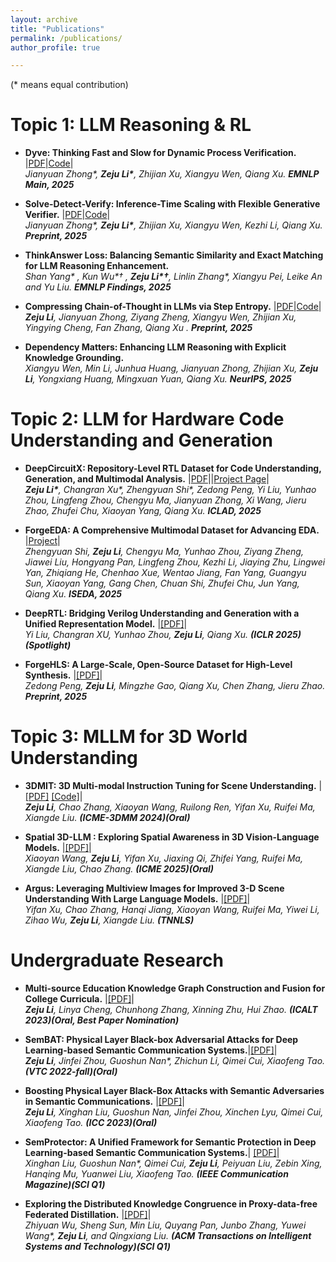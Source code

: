 ```yaml
---
layout: archive
title: "Publications"
permalink: /publications/
author_profile: true

---
```

(* means equal contribution)
# **Topic 1: LLM Reasoning & RL**
- **Dyve: Thinking Fast and Slow for Dynamic Process Verification.**  |[PDF](https://arxiv.org/abs/2502.11157)|[Code](https://github.com/staymylove/Dyve)| <br>
  <tiny><em>Jianyuan Zhong*, <strong>Zeju Li*</strong>, Zhijian Xu, Xiangyu Wen, Qiang Xu.</em></tiny>
  <tiny><em><strong>EMNLP Main, 2025</strong></em></tiny>

- **Solve-Detect-Verify: Inference-Time Scaling with Flexible Generative Verifier.**  |[PDF](https://arxiv.org/abs/2505.11966)|[Code](https://github.com/JianyuanZhong/flexive)| <br>
  <tiny><em>Jianyuan Zhong*, <strong>Zeju Li*</strong>, Zhijian Xu, Xiangyu Wen, Kezhi Li, Qiang Xu.</em></tiny>
  <tiny><em><strong>Preprint, 2025</strong></em></tiny>

- **ThinkAnswer Loss: Balancing Semantic Similarity and Exact Matching for LLM Reasoning Enhancement.** <br>
  <tiny><em>Shan Yang* , Kun Wu*† , <strong>Zeju Li*†</strong>, Linlin Zhang*, Xiangyu Pei, Leike An and Yu Liu. </em></tiny>
  <tiny><em><strong>EMNLP Findings, 2025</strong></em></tiny>

- **Compressing Chain-of-Thought in LLMs via Step Entropy.**  |[PDF](https://arxiv.org/abs/2508.03346)|[Code](https://github.com/staymylove/COT_Compresstion_via_Step_entropy)| <br>
  <tiny><em><strong>Zeju Li</strong>, Jianyuan Zhong, Ziyang Zheng, Xiangyu Wen, Zhijian Xu, Yingying Cheng, Fan Zhang, Qiang Xu
.</em></tiny>
  <tiny><em><strong>Preprint, 2025</strong></em></tiny>

- **Dependency Matters: Enhancing LLM Reasoning with Explicit Knowledge Grounding.** <br>
  <tiny><em>Xiangyu Wen, Min Li, Junhua Huang, Jianyuan Zhong, Zhijian Xu, <strong>Zeju Li</strong>, Yongxiang Huang, Mingxuan Yuan, Qiang Xu. </em></tiny>
  <tiny><em><strong>NeurIPS, 2025</strong></em></tiny>




  

# **Topic 2: LLM for Hardware Code Understanding and Generation**
- **DeepCircuitX: Repository-Level RTL Dataset for Code Understanding, Generation, and Multimodal Analysis.**  |[PDF](https://arxiv.org/abs/2502.18297)||[Project Page](https://zeju.gitbook.io/lcm-team)| <br>
  <tiny><em><strong>Zeju Li*</strong>, Changran Xu*, Zhengyuan Shi*, Zedong Peng, Yi Liu, Yunhao Zhou, Lingfeng Zhou, Chengyu Ma, Jianyuan Zhong, Xi Wang, Jieru Zhao, Zhufei Chu, Xiaoyan Yang, Qiang Xu.</em></tiny>
  <tiny><em><strong>ICLAD, 2025</strong></em></tiny>

- **ForgeEDA: A Comprehensive Multimodal Dataset for Advancing EDA.**  |[Project](https://zeju.gitbook.io/lcm-team/forgeeda)| <br>
  <tiny><em>Zhengyuan Shi, <strong>Zeju Li</strong>, Chengyu Ma, Yunhao Zhou, Ziyang Zheng, Jiawei Liu, Hongyang Pan, Lingfeng Zhou, Kezhi Li, Jiaying Zhu, Lingwei Yan, Zhiqiang He, Chenhao Xue, Wentao Jiang, Fan Yang, Guangyu Sun, Xiaoyan Yang, Gang Chen, Chuan Shi, Zhufei Chu, Jun Yang, Qiang Xu. </em></tiny>
  <tiny><em><strong>ISEDA, 2025</strong></em></tiny>

- **DeepRTL: Bridging Verilog Understanding and Generation with a Unified Representation Model.**  |[[PDF]](https://openreview.net/forum?id=2hcfoCHKoB)| <br>
  <tiny><em>Yi Liu, Changran XU, Yunhao Zhou, <strong>Zeju Li</strong>, Qiang Xu. </em></tiny>
  <tiny><em><strong>(ICLR 2025)(Spotlight)</strong></em></tiny>

- **ForgeHLS: A Large-Scale, Open-Source Dataset for High-Level Synthesis.**  |[[PDF]](https://arxiv.org/abs/2507.03255)| <br>
  <tiny><em>Zedong Peng, <strong>Zeju Li</strong>, Mingzhe Gao, Qiang Xu, Chen Zhang, Jieru Zhao. </em></tiny>
  <tiny><em><strong>Preprint, 2025</strong></em></tiny>



# **Topic 3: MLLM for 3D World Understanding**

- **3DMIT: 3D Multi-modal Instruction Tuning for Scene Understanding.**  |[[PDF]](https://arxiv.org/abs/2401.03201) [[Code]](https://github.com/staymylove/3DMIT)| <br>
  <tiny><em><strong>Zeju Li</strong>, Chao Zhang, Xiaoyan Wang, Ruilong Ren, Yifan Xu, Ruifei Ma, Xiangde Liu. </em></tiny>
  <tiny><em><strong>(ICME-3DMM 2024)(Oral)</strong></em></tiny>
- **Spatial 3D-LLM : Exploring Spatial Awareness in 3D Vision-Language Models.**  |[[PDF]](https://arxiv.org/abs/2507.16524)| <br>
  <tiny><em>Xiaoyan Wang, <strong>Zeju Li</strong>, Yifan Xu, Jiaxing Qi, Zhifei Yang, Ruifei Ma, Xiangde Liu, Chao Zhang. </em></tiny>
  <tiny><em><strong>(ICME 2025)(Oral)</strong></em></tiny>

- **Argus: Leveraging Multiview Images for Improved 3-D Scene Understanding With Large Language Models.**  |[[PDF]](https://arxiv.org/abs/2507.12916)| <br>
  <tiny><em>Yifan Xu, Chao Zhang, Hanqi Jiang, Xiaoyan Wang, Ruifei Ma, Yiwei Li, Zihao Wu, <strong>Zeju Li</strong>, Xiangde Liu. </em></tiny>
  <tiny><em><strong>(TNNLS)</strong></em></tiny>



  

# **Undergraduate Research**


- **Multi-source Education Knowledge Graph Construction and Fusion for College Curricula.**  |[[PDF]](https://ieeexplore.ieee.org/document/10328183)|  <br>
  <tiny><em><strong>Zeju Li</strong>, Linya Cheng, Chunhong Zhang, Xinning Zhu, Hui Zhao.</em></tiny>
  <tiny><em><strong>(ICALT 2023)(Oral, Best Paper Nomination)</strong></em></tiny>

- **SemBAT: Physical Layer Black-box Adversarial Attacks for Deep Learning-based Semantic Communication Systems.**|[[PDF]](https://ieeexplore.ieee.org/document/10012766)|  <br>
  <tiny><em><strong>Zeju Li</strong>, Jinfei Zhou, Guoshun Nan*, Zhichun Li, Qimei Cui, Xiaofeng Tao.</em></tiny>
  <tiny><em><strong>(VTC 2022-fall)(Oral)</strong></em></tiny>

- **Boosting Physical Layer Black-Box Attacks with Semantic Adversaries in Semantic Communications.**  |[[PDF]](https://ieeexplore.ieee.org/document/10278790)| <br>
  <tiny><em><strong>Zeju Li</strong>, Xinghan Liu, Guoshun Nan, Jinfei Zhou, Xinchen Lyu, Qimei Cui, Xiaofeng Tao.</em></tiny>
  <tiny><em><strong>(ICC 2023)(Oral)</strong></em></tiny>

  
- **SemProtector: A Unified Framework for Semantic Protection in Deep Learning-based Semantic Communication Systems.**|  [[PDF]](https://ieeexplore.ieee.org/document/10328183)|  <br>
  <tiny><em>Xinghan Liu, Guoshun Nan*, Qimei Cui, <strong>Zeju Li</strong>, Peiyuan Liu, Zebin Xing, Hanqing Mu, Yuanwei Liu, Xiaofeng Tao.</em></tiny>
  <tiny><em><strong>(IEEE Communication Magazine)(SCI Q1)</strong></em></tiny>

- **Exploring the Distributed Knowledge Congruence in Proxy-data-free Federated Distillation.** |[[PDF]](https://arxiv.org/abs/2204.07028)| <br>
  <tiny><em>Zhiyuan Wu, Sheng Sun, Min Liu, Quyang Pan, Junbo Zhang, Yuwei Wang*, <strong>Zeju Li</strong>, and Qingxiang Liu.</em></tiny>
  <tiny><em><strong>(ACM Transactions on Intelligent Systems and Technology)(SCI Q1)</strong></em></tiny>

